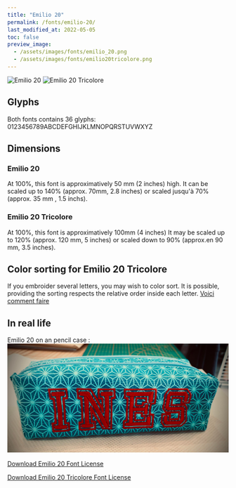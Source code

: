 ```yaml
---
title: "Emilio 20"
permalink: /fonts/emilio-20/
last_modified_at: 2022-05-05
toc: false
preview_image: 
  - /assets/images/fonts/emilio_20.png
  - /assets/images/fonts/emilio20tricolore.png
---
```

![Emilio 20](/assets/images/fonts/emilio_20.png)
![Emilio 20 Tricolore](/assets/images/fonts/emilio20tricolore.png)

## Glyphs
Both fonts contains 36 glyphs:
0123456789ABCDEFGHIJKLMNOPQRSTUVWXYZ

## Dimensions

###  Emilio 20

At 100%, this font is approximatively  50 mm (2 inches) high.
It can be scaled up to  140% (approx. 70mm, 2.8 inches)  or scaled  jusqu'à 70% (approx. 35 mm , 1.5 inchs).

### Emilio 20 Tricolore

At 100%, this font is approximatively 100mm (4 inches)
It may be scaled  up to 120% (approx. 120 mm, 5 inches) or scaled down to 90% (approx.en 90 mm, 3.5 inches).


## Color sorting for Emilio 20 Tricolore
If you embroider several letters, you may wish to color sort. It is possible, providing the sorting respects the relative order inside each letter. [Voici comment faire](https://inkstitch.org/fr/docs/lettering/#tri-des-couleurs)

## In real life


Emilio 20  on an pencil case :
![Emilio20_2](/assets/images/fonts/emilio20_2.jpg)


[Download Emilio 20 Font License](https://github.com/inkstitch/inkstitch/tree/main/fonts/emilio_20/LICENSE)


[Download Emilio 20 Tricolore Font License](https://github.com/inkstitch/inkstitch/tree/main/fonts/emilio_20_tricolore/LICENSE)
